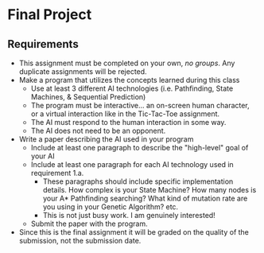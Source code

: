 # Final Project

## Requirements

- This assignment must be completed on your own, *no groups*.  Any duplicate assignments will be rejected.
- Make a program that utilizes the concepts learned during this class
  - Use at least 3 different AI technologies (i.e. Pathfinding, State Machines, & Sequential Prediction)
  - The program must be interactive... an on-screen human character, or a virtual interaction like in the Tic-Tac-Toe assignment.
  - The AI must respond to the human interaction in some way.
  - The AI does not need to be an opponent.
- Write a paper describing the AI used in your program
  - Include at least one paragraph to describe the "high-level" goal of your AI
  - Include at least one paragraph for each AI technology used in requirement 1.a.
    - These paragraphs should include specific implementation details.  How complex is your State Machine? How many nodes is your A* Pathfinding searching?  What kind of mutation rate are you using in your Genetic Algorithm? etc.
    - This is not just busy work.  I am genuinely interested!
  - Submit the paper with the program.
- Since this is the final assignment it will be graded on the quality of the submission, not the submission date.
